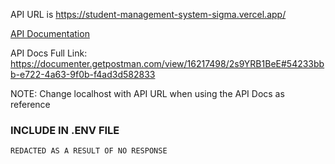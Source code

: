 API URL is https://student-management-system-sigma.vercel.app/

[API Documentation](https://documenter.getpostman.com/view/16217498/2s9YRB1BeE#54233bbb-e722-4a63-9f0b-f4ad3d582833) 

API Docs Full Link: https://documenter.getpostman.com/view/16217498/2s9YRB1BeE#54233bbb-e722-4a63-9f0b-f4ad3d582833

NOTE: Change localhost with API URL when using the API Docs as reference

### INCLUDE IN .ENV FILE
```REDACTED AS A RESULT OF NO RESPONSE```

